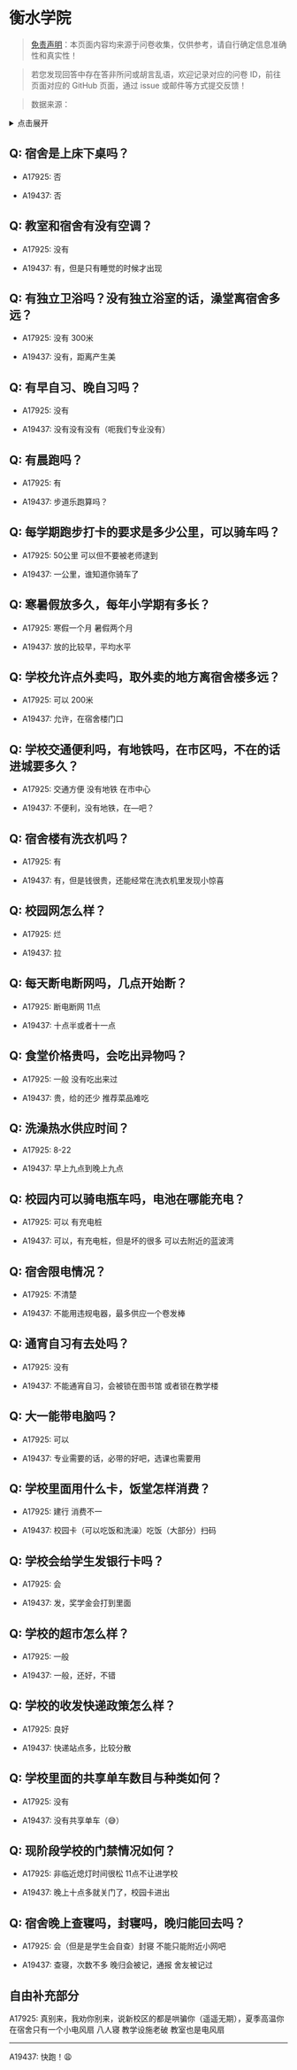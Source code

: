 # 衡水学院

> [免责声明](https://colleges.chat/#_3)：本页面内容均来源于问卷收集，仅供参考，请自行确定信息准确性和真实性！

> 若您发现回答中存在答非所问或胡言乱语，欢迎记录对应的问卷 ID，前往页面对应的 GitHub 页面，通过 issue 或邮件等方式提交反馈！

> 数据来源：

<details><summary>点击展开</summary>
<ul>
<li>A17925: 匿名 (2023 年 06 月)</li>
<li>A19437: 匿名 (2023 年 06 月)</li>
</ul>
</details>

## Q: 宿舍是上床下桌吗？

- A17925: 否

- A19437: 否

## Q: 教室和宿舍有没有空调？

- A17925: 没有

- A19437: 有，但是只有睡觉的时候才出现

## Q: 有独立卫浴吗？没有独立浴室的话，澡堂离宿舍多远？

- A17925: 没有 300米

- A19437: 没有，距离产生美

## Q: 有早自习、晚自习吗？

- A17925: 没有

- A19437: 没有没有没有（呃我们专业没有）

## Q: 有晨跑吗？

- A17925: 有

- A19437: 步道乐跑算吗？

## Q: 每学期跑步打卡的要求是多少公里，可以骑车吗？

- A17925: 50公里 可以但不要被老师逮到

- A19437: 一公里，谁知道你骑车了

## Q: 寒暑假放多久，每年小学期有多长？

- A17925: 寒假一个月 暑假两个月

- A19437: 放的比较早，平均水平

## Q: 学校允许点外卖吗，取外卖的地方离宿舍楼多远？

- A17925: 可以 200米

- A19437: 允许，在宿舍楼门口

## Q: 学校交通便利吗，有地铁吗，在市区吗，不在的话进城要多久？

- A17925: 交通方便 没有地铁 在市中心

- A19437: 不便利，没有地铁，在—吧？

## Q: 宿舍楼有洗衣机吗？

- A17925: 有

- A19437: 有，但是钱很贵，还能经常在洗衣机里发现小惊喜

## Q: 校园网怎么样？

- A17925: 烂

- A19437: 拉

## Q: 每天断电断网吗，几点开始断？

- A17925: 断电断网 11点

- A19437: 十点半或者十一点

## Q: 食堂价格贵吗，会吃出异物吗？

- A17925: 一般 没有吃出来过

- A19437: 贵，给的还少   推荐菜品难吃

## Q: 洗澡热水供应时间？

- A17925: 8-22

- A19437: 早上九点到晚上九点

## Q: 校园内可以骑电瓶车吗，电池在哪能充电？

- A17925: 可以 有充电桩

- A19437: 可以，有充电桩，但是坏的很多 可以去附近的蓝波湾

## Q: 宿舍限电情况？

- A17925: 不清楚

- A19437: 不能用违规电器，最多供应一个卷发棒

## Q: 通宵自习有去处吗？

- A17925: 没有

- A19437: 不能通宵自习，会被锁在图书馆 或者锁在教学楼

## Q: 大一能带电脑吗？

- A17925: 可以

- A19437: 专业需要的话，必带的好吧，选课也需要用

## Q: 学校里面用什么卡，饭堂怎样消费？

- A17925: 建行 消费不一

- A19437: 校园卡（可以吃饭和洗澡）吃饭（大部分）扫码

## Q: 学校会给学生发银行卡吗？

- A17925: 会

- A19437: 发，奖学金会打到里面

## Q: 学校的超市怎么样？

- A17925: 一般

- A19437: 一般，还好，不错

## Q: 学校的收发快递政策怎么样？

- A17925: 良好

- A19437: 快递站点多，比较分散

## Q: 学校里面的共享单车数目与种类如何？

- A17925: 没有

- A19437: 没有共享单车（😅）

## Q: 现阶段学校的门禁情况如何？

- A17925: 非临近熄灯时间很松 11点不让进学校

- A19437: 晚上十点多就关门了，校园卡进出

## Q: 宿舍晚上查寝吗，封寝吗，晚归能回去吗？

- A17925: 会（但是是学生会自查）封寝 不能只能附近小网吧

- A19437: 查寝，次数不多     晚归会被记，通报   舍友被记过

## 自由补充部分

A17925: 真别来，我劝你别来，说新校区的都是哄骗你（遥遥无期），夏季高温你在宿舍只有一个小电风扇 八人寝 教学设施老破 教室也是电风扇

***

A19437: 快跑！😩